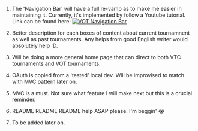1. The 'Navigation Bar' will have a full re-vamp as to make me easier in maintaining it. Currently, it's implemented by follow a Youtube tutorial. Link can be found here: 
[![VOT Navigation Bar](http://img.youtube.com/vi/uy1tgKOnPB0/0.jpg)](http://www.youtube.com/watch?v=uy1tgKOnPB0 "Build A Responsive Sidebar Menu in HTML, CSS, & Javascript - Beginner")

2. Better description for each boxes of content about current tournamnent as well as past tournaments. Any helps from good English writer would absolutely help :D.

3. Will be doing a more general home page that can direct to both VTC tournaments and VOT tournaments.

4. OAuth is copied from a 'tested' local dev. Will be improvised to match with MVC pattern later on.

5. MVC is a must. Not sure what feature I will make next but this is a crucial reminder.

6. README README README help ASAP please. I'm beggin' :sob:

7. To be added later on.